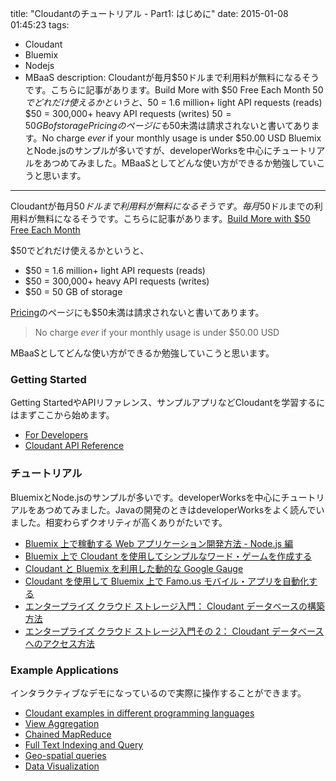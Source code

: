 title: "Cloudantのチュートリアル - Part1: はじめに"
date: 2015-01-08 01:45:23
tags:
 - Cloudant
 - Bluemix
 - Nodejs
 - MBaaS
description: Cloudantが毎月$50ドルまで利用料が無料になるそうです。こちらに記事があります。Build More with $50 Free Each Month $50でどれだけ使えるかというと、$50 = 1.6 million+ light API requests (reads) $50 = 300,000+ heavy API requests (writes) $50 = 50 GB of storage Pricingのページにも$50未満は請求されないと書いてあります。No charge *ever* if your monthly usage is under $50.00 USD BluemixとNode.jsのサンプルが多いですが、developerWorksを中心にチュートリアルをあつめてみました。MBaaSとしてどんな使い方ができるか勉強していこうと思います。
---

Cloudantが毎月$50ドルまで利用料が無料になるそうです。毎月$50ドルまでの利用料が無料になるそうです。こちらに記事があります。[Build More with $50 Free Each Month](https://cloudant.com/blog/build-more-with-50-free-each-month/)

$50でどれだけ使えるかというと、

* $50 = 1.6 million+ light API requests (reads)
* $50 = 300,000+ heavy API requests (writes)
* $50 = 50 GB of storage

[Pricing](https://cloudant.com/product/pricing/)のページにも$50未満は請求されないと書いてあります。
> No charge *ever* if your monthly usage is under $50.00 USD

MBaaSとしてどんな使い方ができるか勉強していこうと思います。

<!-- more -->


### Getting Started

Getting StartedやAPIリファレンス、サンプルアプリなどCloudantを学習するにはまずここから始めます。

* [For Developers](https://cloudant.com/for-developers/)
* [Cloudant API Reference](https://docs.cloudant.com/)


### チュートリアル

BluemixとNode.jsのサンプルが多いです。developerWorksを中心にチュートリアルをあつめてみました。Javaの開発のときはdeveloperWorksをよく読んでいました。相変わらずクオリティが高くありがたいです。

* [Bluemix 上で稼動する Web アプリケーション開発方法 - Node.js 編](http://www.ibm.com/developerworks/jp/cloud/library/j_cl-bluemix-nodejs-app/)
* [Bluemix 上で Cloudant を使用してシンプルなワード・ゲームを作成する](http://www.ibm.com/developerworks/jp/cloud/library/cl-guesstheword-app/)
* [Cloudant と Bluemix を利用した動的な Google Gauge](http://www.ibm.com/developerworks/jp/cloud/library/cl-dynamicgooglegauge-app/)
* [Cloudant を使用して Bluemix 上で Famo.us モバイル・アプリを自動化する](http://www.ibm.com/developerworks/jp/cloud/library/cl-bluemix-famous-mobile/)
* [エンタープライズ クラウド ストレージ入門： Cloudant データベースの構築方法](https://jp.linux.com/Linux%20Jp/tutorial/424880-tutorial2014122701)
* [エンタープライズ クラウド ストレージ入門その 2： Cloudant データベースへのアクセス方法](https://jp.linux.com/news/linuxcom-exclusive/424913-lco2014122901)

### Example Applications

インタラクティブなデモになっているので実際に操作することができます。

* [Cloudant examples in different programming languages](https://github.com/cloudant/haengematte)
* [View Aggregation](http://examples.cloudant.com/simplegeo_places/_design/geo/index.html)
* [Chained MapReduce](http://examples.cloudant.com/sales/_design/sales/index.html)
* [Full Text Indexing and Query](http://examples.cloudant.com/lobby-search/_design/lookup/index.html)
* [Geo-spatial queries](http://examples.cloudant.com/simplegeo_places/_design/geo/search.html)
* [Data Visualization](http://examples.cloudant.com/whatwouldbiebersay/_design/whatwouldbiebersay/index.html)